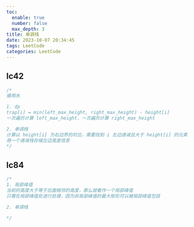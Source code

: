 ```yaml
---
toc:
  enable: true
  number: false
  max_depth: 3
title: 单调栈
date: 2023-10-07 20:34:45
tags: LeetCode
categories: LeetCode
---
```


## lc42

```cpp
/*
接雨水

1. dp
trap[i] = min(left_max_height, right_max_height) - height[i]
一次遍历计算 left_max_height，一次遍历计算 right_max_height

2. 单调栈
计算以 height[i] 为右边界的坑位，需要找到 i 左边递减且大于 height[i] 的元素 
用一个递减栈存储左边高度信息
*/
```

[](https://leetcode.com/problems/trapping-rain-water/description/)

## lc84

```cpp
/*
1. 局部峰值
当前的高度大于等于后面相邻的高度，那么就看作一个局部峰值
只需在局部峰值处进行处理，因为非局部峰值的最大矩形可以被局部峰值包括

2. 单调栈

*/
```

[](https://leetcode.com/problems/largest-rectangle-in-histogram/description/)
